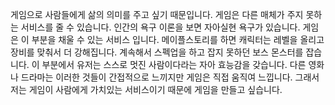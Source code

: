 게임으로 사람들에게 삶의 의미를 주고 싶기 때문입니다.
게임은 다른 매체가 주지 못하는 서비스를 줄 수 있습니다. 인간의 욕구 이론을 보면 자아실현 욕구가 있습니다. 게임은 이 부분을 채울 수 있는 서비스 입니다.
메이플스토리를 하면 캐릭터는 레벨을 올리고 장비를 맞춰서 더 강해집니다. 계속해서 스펙업을 하고 잡지 못하던 보스 몬스터를 잡습니다.
이 부분에서 유저는 스스로 멋진 사람이다라는 자아 효능감을 갖습니다.
다른 영화나 드라마는 이러한 것들이 간접적으로 느끼지만 게임은 직접 움직여 느낍니다.
그래서 저는 게임이 사람에게 가치있는 서비스이기 때문에 게임을 만들고 싶습니다.

